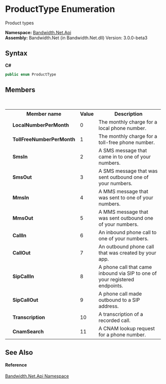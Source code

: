 ﻿# ProductType Enumeration
 

Product types

**Namespace:**&nbsp;<a href ="N_Bandwidth_Net_Api.md">Bandwidth.Net.Api</a><br />**Assembly:**&nbsp;Bandwidth.Net (in Bandwidth.Net.dll) Version: 3.0.0-beta3

## Syntax

**C#**<br />
``` C#
public enum ProductType
```


## Members
&nbsp;<table><tr><th></th><th>Member name</th><th>Value</th><th>Description</th></tr><tr><td /><td target="F:Bandwidth.Net.Api.ProductType.LocalNumberPerMonth">**LocalNumberPerMonth**</td><td>0</td><td>The monthly charge for a local phone number.</td></tr><tr><td /><td target="F:Bandwidth.Net.Api.ProductType.TollFreeNumberPerMonth">**TollFreeNumberPerMonth**</td><td>1</td><td>The monthly charge for a toll-free phone number.</td></tr><tr><td /><td target="F:Bandwidth.Net.Api.ProductType.SmsIn">**SmsIn**</td><td>2</td><td>A SMS message that came in to one of your numbers.</td></tr><tr><td /><td target="F:Bandwidth.Net.Api.ProductType.SmsOut">**SmsOut**</td><td>3</td><td>A SMS message that was sent outbound one of your numbers.</td></tr><tr><td /><td target="F:Bandwidth.Net.Api.ProductType.MmsIn">**MmsIn**</td><td>4</td><td>A MMS message that was sent to one of your numbers.</td></tr><tr><td /><td target="F:Bandwidth.Net.Api.ProductType.MmsOut">**MmsOut**</td><td>5</td><td>A MMS message that was sent outbound one of your numbers.</td></tr><tr><td /><td target="F:Bandwidth.Net.Api.ProductType.CallIn">**CallIn**</td><td>6</td><td>An inbound phone call to one of your numbers.</td></tr><tr><td /><td target="F:Bandwidth.Net.Api.ProductType.CallOut">**CallOut**</td><td>7</td><td>An outbound phone call that was created by your app.</td></tr><tr><td /><td target="F:Bandwidth.Net.Api.ProductType.SipCallIn">**SipCallIn**</td><td>8</td><td>A phone call that came inbound via SIP to one of your registered endpoints.</td></tr><tr><td /><td target="F:Bandwidth.Net.Api.ProductType.SipCallOut">**SipCallOut**</td><td>9</td><td>A phone call made outbound to a SIP address.</td></tr><tr><td /><td target="F:Bandwidth.Net.Api.ProductType.Transcription">**Transcription**</td><td>10</td><td>A transcription of a recorded call.</td></tr><tr><td /><td target="F:Bandwidth.Net.Api.ProductType.CnamSearch">**CnamSearch**</td><td>11</td><td>A CNAM lookup request for a phone number.</td></tr></table>

## See Also


#### Reference
<a href ="N_Bandwidth_Net_Api.md">Bandwidth.Net.Api Namespace</a><br />